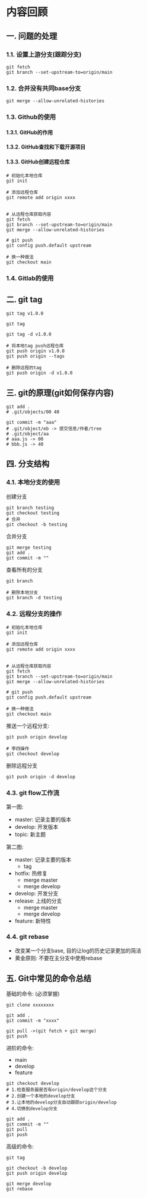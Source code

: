 # 内容回顾

## 一. 问题的处理

### 1.1. 设置上游分支(跟踪分支)

```shell
git fetch
git branch --set-upstream-to=origin/main
```



### 1.2. 合并没有共同base分支

```shell
git merge --allow-unrelated-histories
```





### 1.3. Github的使用

#### 1.3.1. GitHub的作用



#### 1.3.2. GitHub查找和下载开源项目



#### 1.3.3. GitHub创建远程仓库

```shell
# 初始化本地仓库
git init

# 添加远程仓库
git remote add origin xxxx


# 从远程仓库获取内容
git fetch
git branch --set-upstream-to=origin/main
git merge --allow-unrelated-histories

# git push
git config push.default upstream

# 换一种做法
git checkout main
```



### 1.4. Gitlab的使用







## 二. git tag

```shell
git tag v1.0.0

git tag

git tag -d v1.0.0

# 将本地tag push远程仓库
git push origin v1.0.0
git push origin --tags

# 删除远程的tag
git push origin -d v1.0.0
```





## 三. git的原理(git如何保存内容)

```shell
git add .
# .git/objects/00 40

git commit -m "aaa"
# .git/object/eb -> 提交信息/作者/tree
# .git/object/aa
# aaa.js -> 00
# bbb.js -> 40
```







## 四. 分支结构

### 4.1. 本地分支的使用

创建分支

```shell
git branch testing
git checkout testing
# 合并
git checkout -b testing
```



合并分支

```shell
git merge testing
git add .
git commit -m ""
```



查看所有的分支

```shell
git branch

# 删除本地分支
git branch -d testing
```



### 4.2. 远程分支的操作

```shell
# 初始化本地仓库
git init

# 添加远程仓库
git remote add origin xxxx


# 从远程仓库获取内容
git fetch
git branch --set-upstream-to=origin/main
git merge --allow-unrelated-histories

# git push
git config push.default upstream

# 换一种做法
git checkout main
```



推送一个远程分支:

```shell
git push origin develop

# 李四操作
git checkout develop
```



删除远程分支

```shell
git push origin -d develop
```



### 4.3. git flow工作流

第一图:

* master: 记录主要的版本
* develop: 开发版本
* topic: 新主题



第二图:

* master: 记录主要的版本
  * tag
* hotfix: 热修复
  * merge master
  * merge develop
* develop: 开发分支
* release: 上线的分支
  * merge master
  * merge develop
* feature: 新特性





### 4.4. git rebase

* 改变某一个分支base, 目的让log的历史记录更加的简洁
* 黄金原则: 不要在主分支中使用rebase





## 五. Git中常见的命令总结

基础的命令: (必须掌握)

```shell
git clone xxxxxxxx

git add .
git commit -m "xxxx"

git pull ->(git fetch + git merge)
git push
```



进阶的命令:

* main
* develop
* feature

```shell
git checkout develop
# 1.检查服务器是否有origin/develop这个分支
# 2.创建一个本地的develop分支
# 3.让本地的develop分支自动跟踪origin/develop
# 4.切换到develop分支

git add .
git commit -m ""
git pull
git push
```



高级的命令:

```shell
git tag

git checkout -b develop
git push origin develop

git merge develop
git rebase
```





